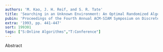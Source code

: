 ```yaml
---
authors: 'M. Kao, J. H. Reif, and S. R. Tate'
title: 'Searching in an Unknown Environment: An Optimal Randomized Algorithm for the Cow-Path Problem'
pubin: 'Proceedings of the Fourth Annual ACM-SIAM Symposium on Discrete Algorithms (SODA)'
extra: '1993, pp. 441-447'
sort: 199301
tags: ["S:Online Algorithms","T:Conference"]
---
```

Abstract
